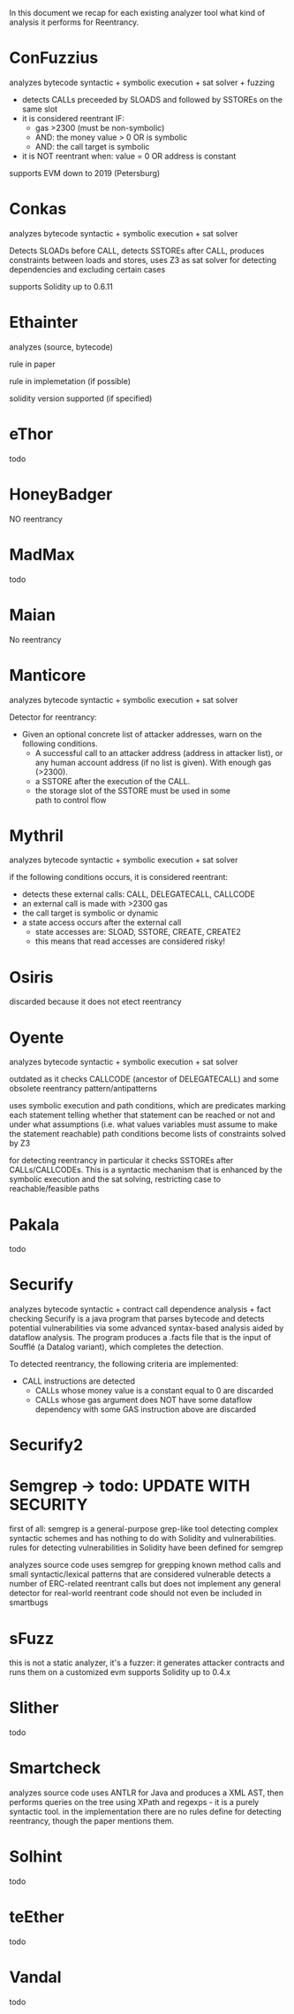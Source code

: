 
In this document we recap for each existing analyzer tool what kind of analysis it performs for Reentrancy.

# ConFuzzius
analyzes bytecode
syntactic + symbolic execution + sat solver + fuzzing

- detects CALLs preceeded by SLOADS and followed by SSTOREs on the same slot
- it is considered reentrant IF:
	- gas >2300 (must be non-symbolic)
	- AND: the money value > 0 OR is symbolic
	- AND: the call target is symbolic
- it is NOT reentrant when: value = 0 OR address is constant

supports EVM down to 2019 (Petersburg)

# Conkas
analyzes bytecode
syntactic + symbolic execution + sat solver

Detects SLOADs before CALL, detects SSTOREs after CALL, produces constraints between loads and stores, uses Z3 as sat solver for detecting dependencies and excluding certain cases

supports Solidity up to 0.6.11

# Ethainter
analyzes (source, bytecode)

rule in paper

rule in implemetation (if possible)

solidity version supported (if specified)



# eThor
todo

# HoneyBadger
NO reentrancy

# MadMax
todo

# Maian
No reentrancy


# Manticore
analyzes bytecode
syntactic + symbolic execution + sat solver

Detector for reentrancy:
- Given an optional concrete list of attacker addresses, warn on the following conditions.
  - A successful call to an attacker address (address in attacker list), or any human account address (if no list is given). With enough gas (>2300).
  - a SSTORE after the execution of the CALL.
  - the storage slot of the SSTORE must be used in some path to control flow


# Mythril
analyzes bytecode
syntactic + symbolic execution + sat solver

if the following conditions occurs, it is considered reentrant:
- detects these external calls: CALL, DELEGATECALL, CALLCODE
- an external call is made with >2300 gas
- the call target is symbolic or dynamic
- a state access occurs after the external call
	- state accesses are: SLOAD, SSTORE, CREATE, CREATE2
	- this means that read accesses are considered risky!

# Osiris
discarded because it does not etect reentrancy

# Oyente
analyzes bytecode
syntactic + symbolic execution + sat solver

outdated as it checks CALLCODE (ancestor of DELEGATECALL) and some obsolete reentrancy pattern/antipatterns

uses symbolic execution and path conditions, which are predicates marking each statement telling whether that statement can be reached or not and under what assumptions (i.e. what values variables must assume to make the statement reachable)
path conditions become lists of constraints solved by Z3

for detecting reentrancy in particular it checks SSTOREs after CALLs/CALLCODEs. This is a syntactic mechanism that is enhanced by the symbolic execution and the sat solving, restricting case to reachable/feasible paths 

# Pakala
todo


# Securify
analyzes bytecode
syntactic + contract call dependence analysis + fact checking
Securify is a java program that parses bytecode and detects potential vulnerabilities via some advanced syntax-based analysis aided by dataflow analysis.
The program produces a .facts file that is the input of Soufflé (a Datalog variant), which completes the detection.

To detected reentrancy, the following criteria are implemented:
- CALL instructions are detected
	- CALLs whose money value is a constant equal to 0 are discarded
	- CALLs whose gas argument does NOT have some dataflow dependency with some GAS instruction above are discarded

# Securify2
	



# Semgrep -> todo: UPDATE WITH SECURITY
first of all: semgrep is a general-purpose grep-like tool detecting complex syntactic schemes and has nothing to do with Solidity and vulnerabilities.
rules for detecting vulnerabilities in Solidity have been defined for semgrep 

analyzes source code
uses semgrep for grepping known method calls and small syntactic/lexical patterns that are considered vulnerable
detects a number of ERC-related reentrant calls but does not implement any general detector for real-world reentrant code
should not even be included in smartbugs


# sFuzz
this is not a static analyzer, it's a fuzzer: it generates attacker contracts and runs them on a customized evm
supports Solidity up to 0.4.x

# Slither
todo

# Smartcheck
analyzes source code
uses ANTLR for Java and produces a XML AST, then performs queries on the tree using XPath and regexps - it is a purely syntactic tool.
in the implementation there are no rules define for detecting reentrancy, though the paper mentions them.


# Solhint
todo


# teEther
todo



# Vandal
todo